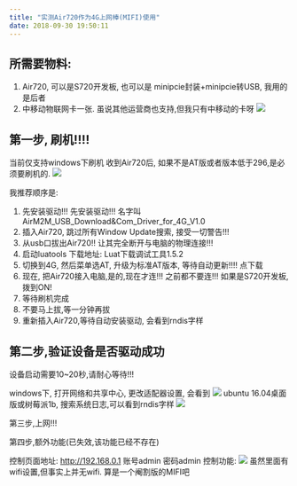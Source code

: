 ```yaml
---
title: "实测Air720作为4G上网棒(MIFI)使用"
date: 2018-09-30 19:50:11
---
```


## 所需要物料:

1. Air720, 可以是S720开发板, 也可以是 minipcie封装+minipcie转USB, 我用的是后者
2. 中移动物联网卡一张. 虽说其他运营商也支持,但我只有中移动的卡呀
![](http://doc.openluat.com/api/static/editormd/php/../uploads/5_94378.jpg)


## 第一步, 刷机!!!!

当前仅支持windows下刷机
收到Air720后, 如果不是AT版或者版本低于296,是必须要刷机的.
![](http://doc.openluat.com/api/static/editormd/php/../uploads/5_57242.jpg)

我推荐顺序是:

1. 先安装驱动!!! 先安装驱动!!! 名字叫 AirM2M_USB_Download&Com_Driver_for_4G_V1.0
2. 插入Air720, 跳过所有Window Update搜索, 接受一切警告!!!
3. 从usb口拔出Air720!! 让其完全断开与电脑的物理连接!!! 
4. 启动luatools 下载地址: Luat下载调试工具1.5.2
5. 切换到4G, 然后菜单选AT, 升级为标准AT版本, 等待自动更新!!!!
点下载
6. 现在, 把Air720接入电脑,是的,现在才连!!! 之前都不要连!!! 如果是S720开发板,拨到ON!
7. 等待刷机完成
8. 不要马上拔,等一分钟再拔
9. 重新插入Air720,等待自动安装驱动, 会看到rndis字样

## 第二步,验证设备是否驱动成功

设备启动需要10~20秒,请耐心等待!!!

windows下, 打开网络和共享中心, 更改适配器设置, 会看到
![](http://doc.openluat.com/api/static/editormd/php/../uploads/5_29467.png)
ubuntu 16.04桌面版或树莓派1b, 搜索系统日志,可以看到rndis字样
![](http://doc.openluat.com/api/static/editormd/php/../uploads/5_57565.png)


第三步,上网!!!

第四步,额外功能(已失效,该功能已经不存在)

控制页面地址: http://192.168.0.1 账号admin 密码admin
控制功能:
![](http://doc.openluat.com/api/static/editormd/php/../uploads/5_73151.jpg)
虽然里面有wifi设置,但事实上并无wifi. 算是一个阉割版的MIFI吧
